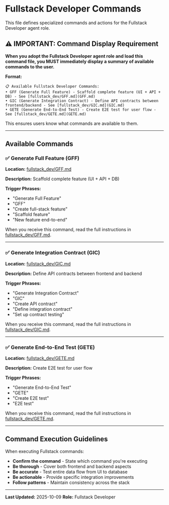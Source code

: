 # Fullstack Developer Commands

This file defines specialized commands and actions for the Fullstack Developer agent role.

## ⚠️ IMPORTANT: Command Display Requirement

**When you adopt the Fullstack Developer agent role and load this command file, you MUST immediately display a summary of available commands to the user.**

**Format:**
```
📋 Available Fullstack Developer Commands:
• GFF (Generate Full Feature) - Scaffold complete feature (UI + API + DB) - See [fullstack_dev/GFF.md](GFF.md)
• GIC (Generate Integration Contract) - Define API contracts between frontend/backend - See [fullstack_dev/GIC.md](GIC.md)
• GETE (Generate End-to-End Test) - Create E2E test for user flow - See [fullstack_dev/GETE.md](GETE.md)
```

This ensures users know what commands are available to them.

---

## Available Commands

### ✅ Generate Full Feature (GFF)

**Location:** [fullstack_dev/GFF.md](GFF.md)

**Description:** Scaffold complete feature (UI + API + DB)

**Trigger Phrases:**
- "Generate Full Feature"
- "GFF"
- "Create full-stack feature"
- "Scaffold feature"
- "New feature end-to-end"

When you receive this command, read the full instructions in [fullstack_dev/GFF.md](GFF.md).

---

### ✅ Generate Integration Contract (GIC)

**Location:** [fullstack_dev/GIC.md](GIC.md)

**Description:** Define API contracts between frontend and backend

**Trigger Phrases:**
- "Generate Integration Contract"
- "GIC"
- "Create API contract"
- "Define integration contract"
- "Set up contract testing"

When you receive this command, read the full instructions in [fullstack_dev/GIC.md](GIC.md).

---

### ✅ Generate End-to-End Test (GETE)

**Location:** [fullstack_dev/GETE.md](GETE.md)

**Description:** Create E2E test for user flow

**Trigger Phrases:**
- "Generate End-to-End Test"
- "GETE"
- "Create E2E test"
- "E2E test"

When you receive this command, read the full instructions in [fullstack_dev/GETE.md](GETE.md).

---

## Command Execution Guidelines

When executing Fullstack commands:
- **Confirm the command** - State which command you're executing
- **Be thorough** - Cover both frontend and backend aspects
- **Be accurate** - Test entire data flow from UI to database
- **Be actionable** - Provide specific integration improvements
- **Follow patterns** - Maintain consistency across the stack

---

**Last Updated:** 2025-10-09
**Role:** Fullstack Developer
